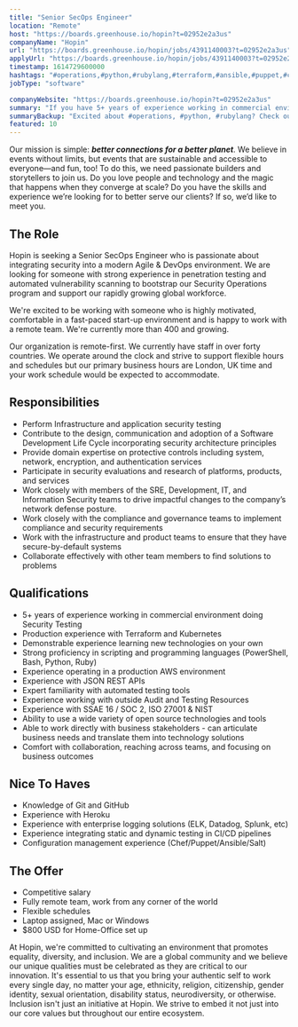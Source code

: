 ```yaml
---
title: "Senior SecOps Engineer"
location: "Remote"
host: "https://boards.greenhouse.io/hopin?t=02952e2a3us"
companyName: "Hopin"
url: "https://boards.greenhouse.io/hopin/jobs/4391140003?t=02952e2a3us"
applyUrl: "https://boards.greenhouse.io/hopin/jobs/4391140003?t=02952e2a3us#app"
timestamp: 1614729600000
hashtags: "#operations,#python,#rubylang,#terraform,#ansible,#puppet,#chef,#windows,#kubernetes,#aws"
jobType: "software"

companyWebsite: "https://boards.greenhouse.io/hopin?t=02952e2a3us"
summary: "If you have 5+ years of experience working in commercial environment doing Security Testing, Hopin is looking for someone with your knowledge."
summaryBackup: "Excited about #operations, #python, #rubylang? Check out this job post!"
featured: 10
---
```


Our mission is simple: **_better connections for a better planet_**. We believe in events without limits, but events that are sustainable and accessible to everyone—and fun, too! To do this, we need passionate builders and storytellers to join us. Do you love people and technology and the magic that happens when they converge at scale? Do you have the skills and experience we’re looking for to better serve our clients? If so, we’d like to meet you.

## The Role

Hopin is seeking a Senior SecOps Engineer who is passionate about integrating security into a modern Agile & DevOps environment. We are looking for someone with strong experience in penetration testing and automated vulnerability scanning to bootstrap our Security Operations program and support our rapidly growing global workforce.

We're excited to be working with someone who is highly motivated, comfortable in a fast-paced start-up environment and is happy to work with a remote team. We're currently more than 400 and growing.

Our organization is remote-first. We currently have staff in over forty countries. We operate around the clock and strive to support flexible hours and schedules but our primary business hours are London, UK time and your work schedule would be expected to accommodate.

## Responsibilities

*   Perform Infrastructure and application security testing
*   Contribute to the design, communication and adoption of a Software Development Life Cycle incorporating security architecture principles
*   Provide domain expertise on protective controls including system, network, encryption, and authentication services
*   Participate in security evaluations and research of platforms, products, and services
*   Work closely with members of the SRE, Development, IT, and Information Security teams to drive impactful changes to the company’s network defense posture.
*   Work closely with the compliance and governance teams to implement compliance and security requirements
*   Work with the infrastructure and product teams to ensure that they have secure-by-default systems
*   Collaborate effectively with other team members to find solutions to problems

## Qualifications 

*   5+ years of experience working in commercial environment doing Security Testing
*   Production experience with Terraform and Kubernetes
*   Demonstrable experience learning new technologies on your own
*   Strong proficiency in scripting and programming languages (PowerShell, Bash, Python, Ruby)
*   Experience operating in a production AWS environment
*   Experience with JSON REST APIs
*   Expert familiarity with automated testing tools
*   Experience working with outside Audit and Testing Resources
*   Experience with SSAE 16 / SOC 2, ISO 27001 & NIST
*   Ability to use a wide variety of open source technologies and tools
*   Able to work directly with business stakeholders - can articulate business needs and translate them into technology solutions
*   Comfort with collaboration, reaching across teams, and focusing on business outcomes

## Nice To Haves

*   Knowledge of Git and GitHub
*   Experience with Heroku
*   Experience with enterprise logging solutions (ELK, Datadog, Splunk, etc)
*   Experience integrating static and dynamic testing in CI/CD pipelines
*   Configuration management experience (Chef/Puppet/Ansible/Salt)

## The Offer

*   Competitive salary
*   Fully remote team, work from any corner of the world
*   Flexible schedules
*   Laptop assigned, Mac or Windows
*   $800 USD for Home-Office set up

At Hopin, we're committed to cultivating an environment that promotes equality, diversity, and inclusion. We are a global community and we believe our unique qualities must be celebrated as they are critical to our innovation. It's essential to us that you bring your authentic self to work every single day, no matter your age, ethnicity, religion, citizenship, gender identity, sexual orientation, disability status, neurodiversity, or otherwise. Inclusion isn't just an initiative at Hopin. We strive to embed it not just into our core values but throughout our entire ecosystem.
